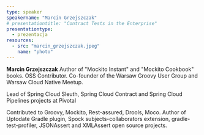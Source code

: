 ```yaml
---
type: speaker
speakername: "Marcin Grzejszczak"
# presentationtitle: "Contract Tests in the Enterprise"
presentationtype: 
  - prezentacja
resources:
  - src: "marcin_grzejszczak.jpeg"
    name: "photo"
---
```


<b>Marcin Grzejszczak</b>
Author of "Mockito Instant" and "Mockito Cookbook" books. OSS Contributor. Co-founder of the Warsaw Groovy User Group and Warsaw Cloud Native Meetup.

Lead of Spring Cloud Sleuth, Spring Cloud Contract and Spring Cloud Pipelines projects at Pivotal

Contributed to Groovy, Mockito, Rest-assured, Drools, Moco. Author of Uptodate Gradle plugin, Spock subjects-collaborators extension, gradle-test-profiler, JSONAssert and XMLAssert open source projects.

